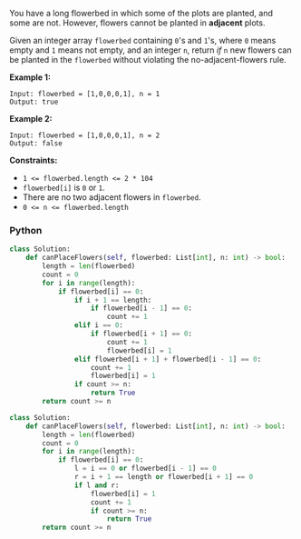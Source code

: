 You have a long flowerbed in which some of the plots are planted, and some are not. However, flowers cannot be planted in  **adjacent**  plots.

Given an integer array  `flowerbed`  containing  `0`'s and  `1`'s, where  `0`  means empty and  `1`  means not empty, and an integer  `n`, return  _if_  `n`  new flowers can be planted in the  `flowerbed`  without violating the no-adjacent-flowers rule.

**Example 1:**
```
Input: flowerbed = [1,0,0,0,1], n = 1
Output: true
```

**Example 2:**
```
Input: flowerbed = [1,0,0,0,1], n = 2
Output: false
```

**Constraints:**

-   `1 <= flowerbed.length <= 2 * 104`
-   `flowerbed[i]`  is  `0`  or  `1`.
-   There are no two adjacent flowers in  `flowerbed`.
-   `0 <= n <= flowerbed.length`


### Python
```python
class Solution:
    def canPlaceFlowers(self, flowerbed: List[int], n: int) -> bool:
        length = len(flowerbed)
        count = 0
        for i in range(length):
            if flowerbed[i] == 0:
                if i + 1 == length:
                    if flowerbed[i - 1] == 0:
                        count += 1
                elif i == 0:
                    if flowerbed[i + 1] == 0:
                        count += 1
                        flowerbed[i] = 1
                elif flowerbed[i + 1] + flowerbed[i - 1] == 0:
                    count += 1
                    flowerbed[i] = 1
                if count >= n:
                    return True
        return count >= n
```

```python
class Solution:
    def canPlaceFlowers(self, flowerbed: List[int], n: int) -> bool:
        length = len(flowerbed)
        count = 0
        for i in range(length):
            if flowerbed[i] == 0:
                l = i == 0 or flowerbed[i - 1] == 0
                r = i + 1 == length or flowerbed[i + 1] == 0
                if l and r:
                    flowerbed[i] = 1
                    count += 1
                    if count >= n:
                        return True
        return count >= n
```